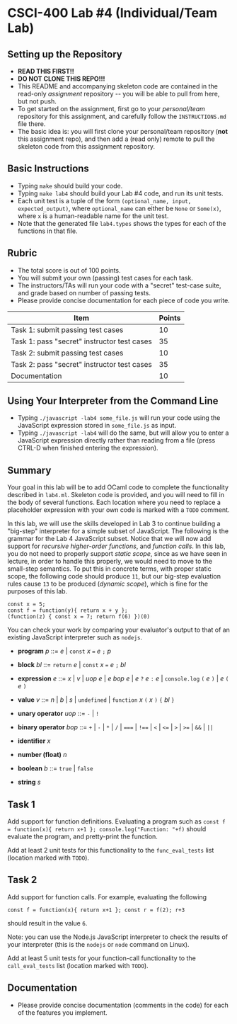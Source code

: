 # CSCI-400 Lab #4 (Individual/Team Lab)

## Setting up the Repository
- **READ THIS FIRST!!**
- **DO NOT CLONE THIS REPO!!!**
- This README and accompanying skeleton code are contained in
  the read-only *assignment* repository --
  you will be able to pull from here, but not push.
- To get started on the assignment, first go to your
  *personal/team* repository for this assignment, and
  carefully follow the `INSTRUCTIONS.md` file there.
- The basic idea is: you will first clone your personal/team
  repository (**not** this assignment repo), and then add a
  (read only) remote to pull
  the skeleton code from this assignment repository.

## Basic Instructions

- Typing `make` should build your code.
- Typing `make lab4` should build your Lab #4 code, and run its unit tests.
- Each unit test is a tuple of the form `(optional_name, input, expected_output)`,
  where `optional_name` can either be `None` or `Some(x)`, where `x` is a
  human-readable name for the unit test.
- Note that the generated file `lab4.types` shows the types for each of the
  functions in that file.

## Rubric

- The total score is out of 100 points.
- You will submit your own (passing) test cases for each task.
- The instructors/TAs will run your code with a "secret" test-case suite, and
  grade based on number of passing tests.
- Please provide concise documentation for each piece of code you write.

| Item                                        | Points |
|---------------------------------------------|--------|
| Task 1: submit passing test cases           | 10     |
| Task 1: pass "secret" instructor test cases | 35     |
| Task 2: submit passing test cases           | 10     |
| Task 2: pass "secret" instructor test cases | 35     |
| Documentation                               | 10     |

## Using Your Interpreter from the Command Line

- Typing `./javascript -lab4 some_file.js` will run your code using the JavaScript
  expression stored in `some_file.js` as input.
- Typing `./javascript -lab4` will do the same, but will allow you to enter a
  JavaScript expression directly rather than reading from a file (press CTRL-D
  when finished entering the expression).

## Summary

Your goal in this lab will be to add OCaml code to complete the functionality
described in `lab4.ml`.
Skeleton code is provided, and you will need to fill in the body of several
functions. Each location where you need to replace a placeholder expression
with your own code is marked with a `TODO` comment.

In this lab, we will use the skills developed in Lab 3 to continue building a
"big-step" interpreter for a simple subset of JavaScript. The following is
the grammar for the Lab 4 JavaScript subset. Notice that we will now add
support for *recursive higher-order functions*, and *function calls*.
In this lab, you do not need to properly support *static scope*, since
as we have seen in lecture, in order to handle this properly, we would need to
move to the small-step semantics. To put this in concrete terms, with
proper static scope, the following code should produce `11`, but our big-step
evaluation rules cause `13` to be produced (*dynamic scope*), which is
fine for the purposes of this lab.
```
const x = 5;
const f = function(y){ return x + y };
(function(z) { const x = 7; return f(6) })(0)
```

You can check your work by comparing your evaluator's output to that of an
existing JavaScript interpreter such as `nodejs`.

- **program** *p* ::= *e* | `const` *x* `=` *e* `;` *p*

- **block** *bl* ::= `return` *e* | `const` *x* `=` *e* `;` *bl*

- **expression** *e* ::= *x* | *v* | *uop* *e* | *e* *bop* *e*
                | *e* `?` *e* `:` *e* | `console.log` `(` *e* `)` | *e* `(` *e* `)`

- **value** *v* ::= *n* | *b* | *s* | `undefined` | `function` *x* `(` *x* `)` `{` *bl* `}`

- **unary operator** *uop* ::= `-` | `!`

- **binary operator** *bop* ::= `+` | `-` | `*` | `/` | `===` | `!==` | `<` | `<=` | `>` | `>=` | `&&` | `||`

- **identifier** *x*

- **number (float)** *n*

- **boolean** *b* ::= `true` | `false`

- **string** *s*

## Task 1

Add support for function definitions. Evaluating a program such as
`const f = function(x){ return x+1 }; console.log("Function: "+f)` should
evaluate the program, and pretty-print the function.

Add at least 2 unit tests for this functionality
to the `func_eval_tests` list (location marked with `TODO`).

## Task 2

Add support for function calls. For example, evaluating the following
```
const f = function(x){ return x+1 }; const r = f(2); r+3
```
should result in the value `6`.

Note: you can use the Node.js JavaScript interpreter to check the results of
your interpreter (this is the `nodejs` or `node` command on Linux).

Add at least 5 unit tests for your function-call functionality
to the `call_eval_tests` list (location marked with `TODO`).

## Documentation

- Please provide concise documentation (comments in the code) for each
  of the features you implement.
